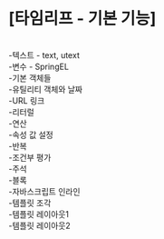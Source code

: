<h1>[타임리프 - 기본 기능]</h1><br/>
-텍스트 - text, utext<br/>
-변수 - SpringEL<br/>
-기본 객체들<br/>
-유틸리티 객체와 날짜<br/>
-URL 링크<br/>
-리터럴<br/>
-연산<br/>
-속성 값 설정<br/>
-반복<br/>
-조건부 평가<br/>
-주석<br/>
-블록<br/>
-자바스크립트 인라인<br/>
-템플릿 조각<br/>
-템플릿 레이아웃1<br/>
-템플릿 레이아웃2<br/>
